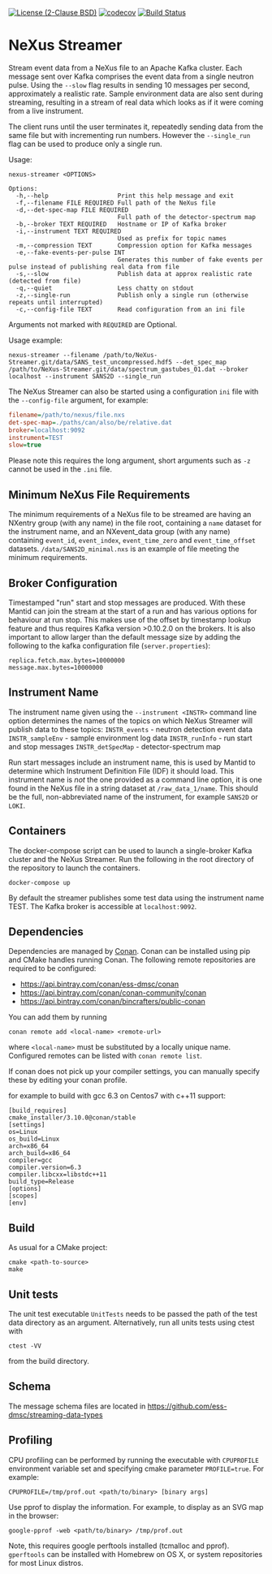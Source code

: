 [![License (2-Clause BSD)](https://img.shields.io/badge/license-BSD%202--Clause-blue.svg)](https://github.com/ess-dmsc/NeXus-Streamer/blob/master/LICENSE) [![codecov](https://codecov.io/gh/ess-dmsc/NeXus-Streamer/branch/master/graph/badge.svg)](https://codecov.io/gh/ess-dmsc/NeXus-Streamer) [![Build Status](https://jenkins.esss.dk/dm/job/ess-dmsc/job/NeXus-Streamer/job/master/badge/icon)](https://jenkins.esss.dk/dm/job/ess-dmsc/job/NeXus-Streamer/job/master/)

# NeXus Streamer
Stream event data from a NeXus file to an Apache Kafka cluster. Each message sent over Kafka comprises the event data from a single neutron pulse. Using the `--slow` flag results in sending 10 messages per second, approximately a realistic rate. Sample environment data are also sent during streaming, resulting in a stream of real data which looks as if it were coming from a live instrument.

The client runs until the user terminates it, repeatedly sending data from the same file but with incrementing run numbers. However the `--single_run` flag can be used to produce only a single run.

Usage:
```
nexus-streamer <OPTIONS>

Options:
  -h,--help                   Print this help message and exit
  -f,--filename FILE REQUIRED Full path of the NeXus file
  -d,--det-spec-map FILE REQUIRED
                              Full path of the detector-spectrum map
  -b,--broker TEXT REQUIRED   Hostname or IP of Kafka broker
  -i,--instrument TEXT REQUIRED
                              Used as prefix for topic names
  -m,--compression TEXT       Compression option for Kafka messages
  -e,--fake-events-per-pulse INT
                              Generates this number of fake events per pulse instead of publishing real data from file
  -s,--slow                   Publish data at approx realistic rate (detected from file)
  -q,--quiet                  Less chatty on stdout
  -z,--single-run             Publish only a single run (otherwise repeats until interrupted)
  -c,--config-file TEXT       Read configuration from an ini file
```
Arguments not marked with `REQUIRED` are Optional. 

Usage example:
```
nexus-streamer --filename /path/to/NeXus-Streamer.git/data/SANS_test_uncompressed.hdf5 --det_spec_map /path/to/NeXus-Streamer.git/data/spectrum_gastubes_01.dat --broker localhost --instrument SANS2D --single_run
```

The NeXus Streamer can also be started using a configuration `ini` file with the `--config-file` argument, for example: 

```ini
filename=/path/to/nexus/file.nxs
det-spec-map=./paths/can/also/be/relative.dat
broker=localhost:9092
instrument=TEST
slow=true
```

Please note this requires the long argument, short arguments such as `-z` cannot be used in the `.ini` file.

## Minimum NeXus File Requirements
The minimum requirements of a NeXus file to be streamed are having an NXentry group (with any name) in the file root, containing a `name` dataset for the instrument name, and an NXevent_data group (with any name) containing `event_id`, `event_index`, `event_time_zero` and `event_time_offset` datasets. 
`/data/SANS2D_minimal.nxs` is an example of file meeting the minimum requirements.

## Broker Configuration
Timestamped "run" start and stop messages are produced. With these Mantid can join the stream at the start of a run and has various options for behaviour at run stop. This makes use of the offset by timestamp lookup feature and thus requires Kafka version >0.10.2.0 on the brokers.
It is also important to allow larger than the default message size by adding the following to the kafka configuration file (`server.properties`):
```
replica.fetch.max.bytes=10000000
message.max.bytes=10000000
```
## Instrument Name

The instrument name given using the `--instrument <INSTR>` command line option determines the names of the topics on which NeXus Streamer will publish data to these topics:
`INSTR_events` - neutron detection event data
`INSTR_sampleEnv` - sample environment log data
`INSTR_runInfo` - run start and stop messages
`INSTR_detSpecMap` - detector-spectrum map

Run start messages include an instrument name, this is used by Mantid to determine which Instrument Definition File (IDF) it should load. This instrument name is _not_ the one provided as a command line option, it is one found in the NeXus file in a string dataset at `/raw_data_1/name`. This should be the full, non-abbreviated name of the instrument, for example `SANS2D` or `LOKI`.

## Containers
The docker-compose script can be used to launch a single-broker Kafka cluster and the NeXus Streamer.
Run the following in the root directory of the repository to launch the containers.

```
docker-compose up
```
By default the streamer publishes some test data using the instrument name TEST. The Kafka broker is accessible at `localhost:9092`.

## Dependencies

Dependencies are managed by [Conan](https://conan.io/). Conan can be installed using pip and CMake handles running Conan.
The following remote repositories are required to be configured:

- https://api.bintray.com/conan/ess-dmsc/conan
- https://api.bintray.com/conan/conan-community/conan
- https://api.bintray.com/conan/bincrafters/public-conan

You can add them by running
```
conan remote add <local-name> <remote-url>
```
where `<local-name>` must be substituted by a locally unique name. Configured
remotes can be listed with `conan remote list`.

If conan does not pick up your compiler settings, you can manually specify these by editing your conan profile.

for example to build with gcc 6.3 on Centos7 with c++11 support: 

```
[build_requires]
cmake_installer/3.10.0@conan/stable
[settings]
os=Linux
os_build=Linux
arch=x86_64
arch_build=x86_64
compiler=gcc
compiler.version=6.3
compiler.libcxx=libstdc++11
build_type=Release
[options]
[scopes]
[env]
```

## Build

As usual for a CMake project:
```
cmake <path-to-source>
make
```

## Unit tests
The unit test executable `UnitTests` needs to be passed the path of the test data directory as an argument.
Alternatively, run all units tests using ctest with
```
ctest -VV
```
from the build directory.

## Schema
The message schema files are located in https://github.com/ess-dmsc/streaming-data-types

## Profiling
CPU profiling can be performed by running the executable with `CPUPROFILE` environment variable set and specifying cmake parameter `PROFILE=true`.
For example:
```
CPUPROFILE=/tmp/prof.out <path/to/binary> [binary args]
```  
Use pprof to display the information. For example, to display as an SVG map in the browser:
```
google-pprof -web <path/to/binary> /tmp/prof.out
```
Note, this requires google perftools installed (tcmalloc and pprof). `gperftools` can be installed with Homebrew on OS X, or system repositories for most Linux distros.
